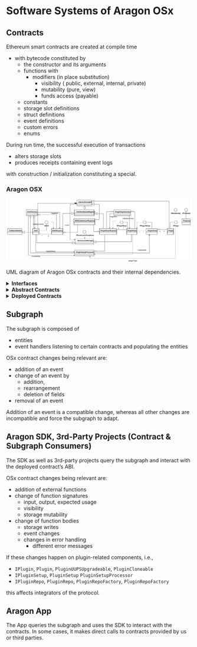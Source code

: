 # Software Systems of Aragon OSx

## Contracts

Ethereum smart contracts are created at compile time

- with bytecode constituted by
  - the constructor and its arguments
  - functions with
    - modifiers (in place substitution)
      - visibility ( public, external, internal, private)
      - mutability (pure, view)
      - funds access (payable)
  - constants
  - storage slot definitions
  - struct definitions
  - event definitions
  - custom errors
  - enums

During run time, the successful execution of transactions

- alters storage slots
- produces receipts containing event logs

with construction / initialization constituting a special.

### Aragon OSX

<div class="center-column">

![UML diagram of Aragon OSx contracts and their internal dependencies.](aragon-osx.svg)

<p class="caption">
  UML diagram of Aragon OSx contracts and their internal dependencies.
</p>

</div>

<details><summary><b>Interfaces</b></summary>

- `IDAO`
- `IPlugin`
- `IPluginSetup`
- `IPluginRepo`
- `IPermissionCondition`
- `IProposal`
- `IMembership`

</details>

<details><summary><b>Abstract Contracts</b></summary>

- Non-Upgradable

  - `DaoAuthorizable`
  - `Proposal`
  - `CallbackHandler`
  - `PermissionManager`
  - `Plugin`
  - `PluginCloneable`
  - `PluginSetup`

- Upgradeable

  - `DaoAuthorizableUpgradeable`
  - `ProposalUpgradeable`
  - `InterfaceBasedRegistry`

</details>

<details><summary><b>Deployed Contracts</b></summary>

- Non-Upgradable

  - `DAOFactory`
  - `PluginRepoFactory`
  - `PluginSetupProcessor`

- Upgradeable

  - `DAO`
  - `DAORegistry`
  - `PluginRepo`
  - `PluginRepoRegistry`
  - `PluginUUPSUpgradeable`
  - `ENSSubdomainRegistrar`

  </details>

## Subgraph

The subgraph is composed of

- entities
- event handlers listening to certain contracts and populating the entities

OSx contract changes being relevant are:

- addition of an event
- change of an event by
  - addition,
  - rearrangement
  - deletion of fields
- removal of an event

Addition of an event is a compatible change, whereas all other changes are incompatible and force the subgraph to adapt.

## Aragon SDK, 3rd-Party Projects (Contract & Subgraph Consumers)

The SDK as well as 3rd-party projects query the subgraph and interact with the deployed contract’s ABI.

OSx contract changes being relevant are:

- addition of external functions
- change of function signatures
  - input, output, expected usage
  - visibility
  - storage mutability
- change of function bodies
  - storage writes
  - event changes
  - changes in error handling
    - different error messages

If these changes happen on plugin-related components, i.e.,

- `IPlugin`, `Plugin`, `PluginUUPSUpgradeable`, `PluginCloneable`
- `IPluginSetup`, `PluginSetup` `PluginSetupProcessor`
- `IPluginRepo`, `PluginRepo`, `PluginRepoFactory`, `PluginRepoFactory`

this affects integrators of the protocol.

## Aragon App

The App queries the subgraph and uses the SDK to interact with the contracts.
In some cases, it makes direct calls to contracts provided by us or third parties.
